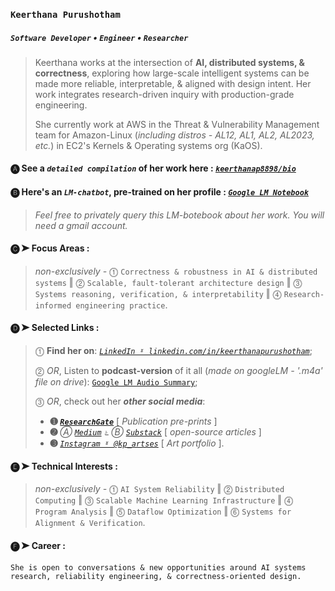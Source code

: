 ### `Keerthana Purushotham`
##### *`Software Developer`* • *`Engineer`* • *`Researcher`*
> Keerthana works at the intersection of **AI, distributed systems, & correctness**, exploring how large-scale intelligent systems can be made more reliable, interpretable, & aligned with design intent. Her work integrates research-driven inquiry with production-grade engineering.
> 
> She currently work at AWS in the Threat & Vulnerability Management team for Amazon-Linux (*including distros - AL12, AL1, AL2, AL2023, etc.*) in EC2's Kernels & Operating systems org (KaOS).
#### 🅐 See a ***`detailed compilation`*** of her work here : [***`keerthanap8898/bio`***](https://github.com/keerthanap8898/bio#-links)
#### 🅑 Here's an ***`LM-chatbot`***, pre-trained on her profile : [***`Google LM Notebook`***](https://notebooklm.google.com/notebook/fe2125af-e6e0-4815-8181-041b267e3b8b?artifactId=133e9897-8c8b-4dcf-89e3-a0a0da965655)
> *Feel free to privately query this LM-botebook about her work. You will need a gmail account.*
#### 🅒 **➤ Focus Areas** :
> *non-exclusively -* ⓵ `Correctness & robustness in AI & distributed systems` ‖  ⓶ `Scalable, fault-tolerant architecture design` ‖  ⓷ `Systems reasoning, verification, & interpretability` ‖  ⓸ `Research-informed engineering practice`.
#### 🅓 **➤ Selected Links** : 
> ⓵ **Find her on**: [*`LinkedIn ˠ linkedin.com/in/keerthanapurushotham`*](https://linkedin.com/in/keerthanapurushotham);
> 
> ⓶ *OR*, Listen to **podcast-version** of it all (*made on googleLM - '.m4a' file on drive*): [`Google LM Audio Summary`](https://drive.google.com/file/d/1TIv9bmw2HRo9JkZyHOzG4XH6CTmgmjTd/view);
> 
> ⓷ *OR*, check out her ***other social media***:
> - **➊** [***`ResearchGate`***](https://www.researchgate.net/profile/Keerthana-Purushotham) [ *Publication pre-prints* ]
> - **➋** *Ⓐ [`Medium`](https://medium.com/@keerthanapurushotham)* *೬* *Ⓑ [`Substack`](https://substack.com/@keerthanapurushotham)* [ *open-source articles* ]
> - **➌** [*`Instagram ˠ @kp_artses`*](https://instagram.com/kp_artses) [ *Art portfolio* ].
#### 🅔 **➤ Technical Interests** : 
> *non-exclusively -*  ⓵ `AI System Reliability` ‖   ⓶ `Distributed Computing` ‖   ⓷ `Scalable Machine Learning Infrastructure` ‖   ⓸ `Program Analysis` ‖  ⓹ `Dataflow Optimization` ‖   ⓺ `Systems for Alignment & Verification`.
#### 🅕 **➤ Career** :
```
She is open to conversations & new opportunities around AI systems research, reliability engineering, & correctness-oriented design.
```


